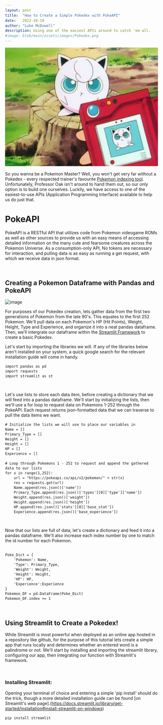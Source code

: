 ```yaml
---
layout: post
title:  "How to Create a Simple Pokedex with PokeAPI"
date:   2022-10-18
author: "Luke McDowell"
description: Using one of the easiest APIs around to catch 'em all.
#image: blob/main/assets/images/Pokedex.png
---
```

![image:](https://github.com/Redskywalker7/stat386-projects/blob/main/assets/Jigglypuff.png?raw=true)

So you wanna be a Pokemon Master? Well, you won't get very far without a Pokedex - every respected trainer's favourite [Pokemon indexing tool](https://bulbapedia.bulbagarden.net/wiki/Pok%C3%A9dex). Unfortunately, Professor Oak isn't around to hand them out, so our only option is to build one ourselves. Luckily, we have access to one of the easiest-to-use APIs (Application Programming Interface) available to help us do just that. 




# PokeAPI
PokeAPI is a RESTful API that utilizes code from Pokemon videogame ROMs as well as other sources to provide us with an easy means of accessing detailed information on the many cute and fearsome creatures across the Pokemon Universe. As a consumption-only API, No tokens are necessary for interaction, and pulling data is as easy as running a get request, with which we receive data in json format. 

  <br> 
  
## Creating a Pokemon Dataframe with Pandas and PokeAPI

![image](https://cdn-s-www.dna.fr/images/B5EBD222-404B-4B97-A204-C18D5303A497/NW_raw/des-pokemons-de-la-premiere-generation-dr-1614337670.jpg)

For purposes of our Pokedex creation, lets gather data from the first two generations of Pokemon from the late 90's. This equates to the first 252 Pokemon. We'll pull data on each Pokemon's HP (Hit Points), Weight, Height, Type and Experience, and organize it into a neat pandas dataframe. Then, we'll intergrate our dataframe within the [Streamlit Framework](https://streamlit.io/) to create a basic Pokedex.

Let's start by importing the libraries we will. If any of the libraries below aren't installed on your system, a quick google search for the relevant installation guide will come in handy.

```
import pandas as pd
import requests
import streamlit as st
```

  <br> 
  
Let's use lists to store each data item, before creating a dictionary that we will feed into a pandas dataframe. We'll start by initializing the lists, then we'll use a for loop to request data on Pokemons 1-252 through the PokeAPI. Each request returns json-formatted data that we can traverse to pull the data items we want.    

```
# Initialize the lists we will use to place our variables in
Name = []
Primary_Type = []
Weight = []
Height = []
HP = []
Experience = []

# Loop through Pokemons 1 - 252 to request and append the gathered data to our lists
for x in range(1,252):
    url = "https://pokeapi.co/api/v2/pokemon/" + str(x)
    res = requests.get(url)
    Name.append(res.json()['name'])
    Primary_Type.append(res.json()['types'][0]['type']['name'])
    Weight.append(res.json()['weight'])
    Height.append(res.json()['height'])
    HP.append(res.json()['stats'][0]['base_stat'])
    Experience.append(res.json()['base_experience'])
```

  <br> 
  
  
Now that our lists are full of data, let's create a dictionary and feed it into a pandas dataframe. We'll also increase each index number by one to match the id number for each Pokemon.

```
    
Poke_Dict = {
    'Pokemon': Name,
    'Type': Primary_Type,
    'Weight': Weight,
    'Height': Height,
    'HP': HP,
    'Experience':Experience
}
Pokemon_DF = pd.DataFrame(Poke_Dict)
Pokemon_DF.index += 1 
```

  <br> 

## Using Streamlit to Create a Pokedex!



While Streamlit is most powerful when deployed as an online app hosted in a repository like github, for the purpose of this tutorial lets create a simple app that runs locally and determines whether an entered word is a palindrome or not.  We'll start by installing and importing the streamlit library, configuring our app, then integrating our function with Streamlit's framework.

 <br> 

### Installing Streamlit:


Opening your terminal of choice and entering a simple 'pip install' should do the trick, though a more detailed installation guide can be found [on Streamlit's web page].(https://docs.streamlit.io/library/get-started/installation#install-streamlit-on-windows)
  
```
pip install streamlit
```
  <br> 
  
  
